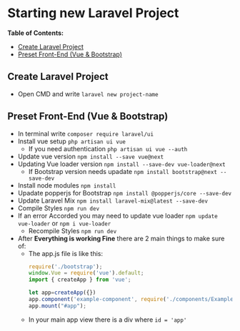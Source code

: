 # Starting new Laravel Project

**Table of Contents:**
* [Create Laravel Project](#create-laravel-project)
* [Preset Front-End (Vue & Bootstrap)](#preset-front-end-vue--bootstrap)

## Create Laravel Project
- Open CMD and write `laravel new project-name`

## Preset Front-End (Vue & Bootstrap)
- In terminal write `composer require laravel/ui`
- Install vue setup `php artisan ui vue`
	* If you need authentication `php artisan ui vue --auth`
- Update vue version `npm install --save vue@next`
- Updating Vue loader version `npm install --save-dev vue-loader@next`
    * If Bootstrap version needs upadate `npm install bootstrap@next --save-dev`
- Install node modules `npm install`
- Upadate popperjs for Bootstrap `npm install @popperjs/core --save-dev`
- Update Laravel Mix `npm install laravel-mix@latest --save-dev`
- Compile Styles `npm run dev`
- If an error Accorded you may need to update vue loader `npm update vue-loader` or `npm i vue-loader`
    * Recompile Styles `npm run dev`
- After **Everything is working Fine** there are 2 main things to make sure of:
	* The app.js file is like this:
        ```javascript
        require('./bootstrap');
		window.Vue = require('vue').default;
		import { createApp } from 'vue';
		
		let app=createApp({})
		app.component('example-component', require('./components/ExampleComponent.vue').default);
		app.mount("#app");
        ```
	* In your main app view there is a div where `id = 'app'`